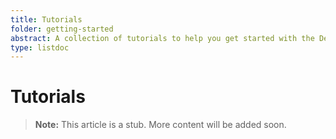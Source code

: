 ```yaml
---
title: Tutorials
folder: getting-started
abstract: A collection of tutorials to help you get started with the Desk framework.
type: listdoc
---
```


# Tutorials

> **Note:** This article is a stub. More content will be added soon.
